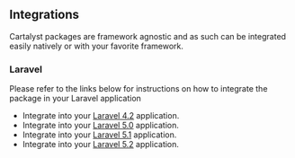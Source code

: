 ## Integrations

Cartalyst packages are framework agnostic and as such can be integrated easily natively or with your favorite framework.

### Laravel

Please refer to the links below for instructions on how to integrate the package in your Laravel application

 - Integrate into your [Laravel 4.2](https://cartalyst.com/manual/stripe-laravel/1.0) application.
 - Integrate into your [Laravel 5.0](https://cartalyst.com/manual/stripe-laravel/2.0) application.
 - Integrate into your [Laravel 5.1](https://cartalyst.com/manual/stripe-laravel/3.0) application.
 - Integrate into your [Laravel 5.2](https://cartalyst.com/manual/stripe-laravel/4.0) application.
